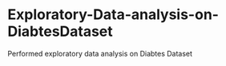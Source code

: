 # Exploratory-Data-analysis-on-DiabtesDataset
Performed exploratory data analysis on Diabtes Dataset
